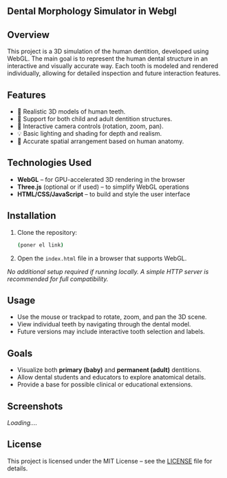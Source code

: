 ## Dental Morphology Simulator in Webgl
## Overview

This project is a 3D simulation of the human dentition, developed using WebGL. The main goal is to represent the human dental structure in an interactive and visually accurate way. Each tooth is modeled and rendered individually, allowing for detailed inspection and future interaction features.

## Features

* 🦷 Realistic 3D models of human teeth.
* 👶 Support for both child and adult dentition structures.
* 🔄 Interactive camera controls (rotation, zoom, pan).
* 💡 Basic lighting and shading for depth and realism.
* 📐 Accurate spatial arrangement based on human anatomy.

## Technologies Used

* **WebGL** – for GPU-accelerated 3D rendering in the browser
* **Three.js** (optional or if used) – to simplify WebGL operations
* **HTML/CSS/JavaScript** – to build and style the user interface


## Installation

1. Clone the repository:

   ```bash
   (poner el link)
   ```

2. Open the `index.html` file in a browser that supports WebGL.

*No additional setup required if running locally. A simple HTTP server is recommended for full compatibility.*

## Usage

* Use the mouse or trackpad to rotate, zoom, and pan the 3D scene.
* View individual teeth by navigating through the dental model.
* Future versions may include interactive tooth selection and labels.

## Goals

* Visualize both **primary (baby)** and **permanent (adult)** dentitions.
* Allow dental students and educators to explore anatomical details.
* Provide a base for possible clinical or educational extensions.

## Screenshots

*Loading....*

## License

This project is licensed under the MIT License – see the [LICENSE](LICENSE) file for details.
